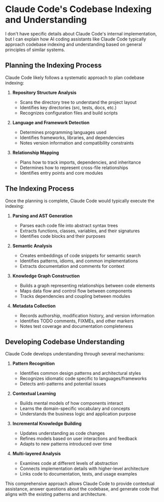 # Claude Code's Codebase Indexing and Understanding

I don't have specific details about Claude Code's internal implementation, but I can explain how AI coding assistants like Claude Code typically approach codebase indexing and understanding based on general principles of similar systems.

## Planning the Indexing Process

Claude Code likely follows a systematic approach to plan codebase indexing:

1. **Repository Structure Analysis**

   - Scans the directory tree to understand the project layout
   - Identifies key directories (src, tests, docs, etc.)
   - Recognizes configuration files and build scripts

2. **Language and Framework Detection**

   - Determines programming languages used
   - Identifies frameworks, libraries, and dependencies
   - Notes version information and compatibility constraints

3. **Relationship Mapping**
   - Plans how to track imports, dependencies, and inheritance
   - Determines how to represent cross-file relationships
   - Identifies entry points and core modules

## The Indexing Process

Once the planning is complete, Claude Code would typically execute the indexing:

1. **Parsing and AST Generation**

   - Parses each code file into abstract syntax trees
   - Extracts functions, classes, variables, and their signatures
   - Identifies code blocks and their purposes

2. **Semantic Analysis**

   - Creates embeddings of code snippets for semantic search
   - Identifies patterns, idioms, and common implementations
   - Extracts documentation and comments for context

3. **Knowledge Graph Construction**

   - Builds a graph representing relationships between code elements
   - Maps data flow and control flow between components
   - Tracks dependencies and coupling between modules

4. **Metadata Collection**
   - Records authorship, modification history, and version information
   - Identifies TODO comments, FIXMEs, and other markers
   - Notes test coverage and documentation completeness

## Developing Codebase Understanding

Claude Code develops understanding through several mechanisms:

1. **Pattern Recognition**

   - Identifies common design patterns and architectural styles
   - Recognizes idiomatic code specific to languages/frameworks
   - Detects anti-patterns and potential issues

2. **Contextual Learning**

   - Builds mental models of how components interact
   - Learns the domain-specific vocabulary and concepts
   - Understands the business logic and application purpose

3. **Incremental Knowledge Building**

   - Updates understanding as code changes
   - Refines models based on user interactions and feedback
   - Adapts to new patterns introduced over time

4. **Multi-layered Analysis**
   - Examines code at different levels of abstraction
   - Connects implementation details with higher-level architecture
   - Links code to documentation, tests, and usage examples

This comprehensive approach allows Claude Code to provide contextual assistance, answer questions about the codebase, and generate code that aligns with the existing patterns and architecture.
